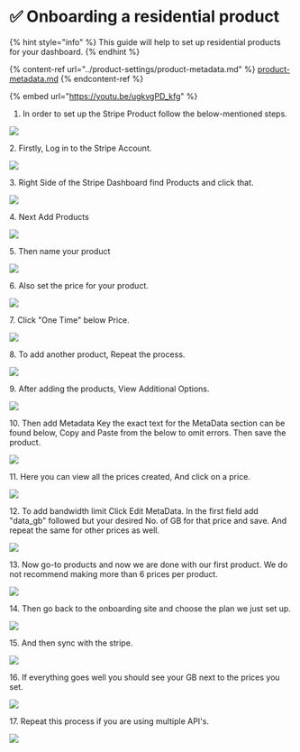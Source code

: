 # ✅ Onboarding a residential product

{% hint style="info" %}
This guide will help to set up residential products for your dashboard.
{% endhint %}

{% content-ref url="../product-settings/product-metadata.md" %}
[product-metadata.md](../product-settings/product-metadata.md)
{% endcontent-ref %}

{% embed url="https://youtu.be/ugkvgPD_kfg" %}

1. In order to set up the Stripe Product follow the below-mentioned steps. &#x20;

![](<../.gitbook/assets/Untitled design (27).png>)

2\. Firstly, Log in to the Stripe Account.

![](<../.gitbook/assets/Untitled design (1) (8).png>)

3\. Right Side of the Stripe Dashboard find Products and click that.&#x20;

![](<../.gitbook/assets/Untitled design (2).png>)

4\. Next Add Products&#x20;

![](<../.gitbook/assets/Untitled design (3) (2).png>)

5\. Then name your product

![](<../.gitbook/assets/Untitled design (4) (3).png>)

6\. Also set the price for your product.

![](<../.gitbook/assets/Untitled design (5) (6).png>)

7\. Click "One Time" below Price.&#x20;

![](<../.gitbook/assets/Untitled design (6) (7).png>)

8\. To add another product, Repeat the process.

![](<../.gitbook/assets/Untitled design (7) (1).png>)

9\. After adding the products, View Additional Options.

![](<../.gitbook/assets/Untitled design (8) (4).png>)

10\. Then add Metadata Key the exact text for the MetaData section can be found below, Copy and Paste from the below to omit errors. Then save the product.

![](<../.gitbook/assets/Untitled design (2) (6).png>)

11\. Here you can view all the prices created, And click on a price.

![](<../.gitbook/assets/Untitled design (1) (11).png>)



12\. To add bandwidth limit Click Edit MetaData. In the first field add "data\_gb" followed but your desired No. of GB for that price and save. And repeat the same for other prices as well.

![](<../.gitbook/assets/Untitled design (11) (1).png>)

13\. Now go-to products and now we are done with our first product. We do not recommend making more than 6 prices per product.

![](<../.gitbook/assets/Untitled design (12) (3).png>)

14\. Then go back to the onboarding site and choose the plan we just set up.

![](<../.gitbook/assets/Untitled design (13) (3).png>)

15\. And then sync with the stripe.

![](<../.gitbook/assets/Untitled design (14) (2).png>)

16\. If everything goes well you should see your GB next to the prices you set.

![](<../.gitbook/assets/Untitled design (15).png>)



17\. Repeat this process if you are using multiple API's.

![](<../.gitbook/assets/Untitled design (3) (8).png>)
